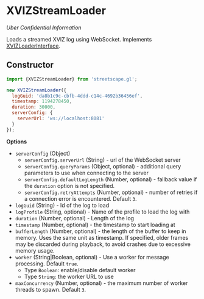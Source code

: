 # XVIZStreamLoader

*Uber Confidential Information*


Loads a streamed XVIZ log using WebSocket. Implements [XVIZLoaderInterface](/docs/api-reference/xviz-loader-interface.md).

## Constructor

```js
import {XVIZStreamLoader} from 'streetscape.gl';

new XVIZStreamLoader({
  logGuid: 'da8b1c9c-cbfb-4ddd-c14c-4692b36456ef',
  timestamp: 1194278450,
  duration: 30000,
  serverConfig: {
    serverUrl: 'ws://localhost:8081'
  }
});
```

**Options**

- `serverConfig` (Object)
  +  `serverConfig.serverUrl` (String) - url of the WebSocket server
  +  `serverConfig.queryParams` (Object, optional) - additional query parameters to use when connecting to the server
  +  `serverConfig.defaultLogLength` (Number, optional) - fallback value if the `duration` option is not specified.
  +  `serverConfig.retryAttempts` (Number, optional) - number of retries if a connection error is encountered. Default `3`.
- `logGuid` (String) - Id of the log to load
- `logProfile` (String, optional) - Name of the profile to load the log with
- `duration` (Number, optional) - Length of the log
- `timestamp` (Number, optional) - the timestamp to start loading at
- `bufferLength` (Number, optional) - the length of the buffer to keep in memory. Uses the same unit as timestamp. If specified, older frames may be discarded during playback, to avoid crashes due to excessive memory usage.
- `worker` (String|Boolean, optional) - Use a worker for message processing. Default `true`.
  + Type `Boolean`: enable/disable default worker
  + Type `String`: the worker URL to use
- `maxConcurrency` (Number, optional) - the maximum number of worker threads to spawn. Default `3`.
